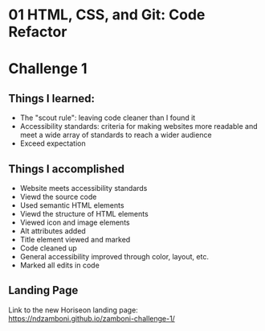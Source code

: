 # 01 HTML, CSS, and Git: Code Refactor

# Challenge 1

## Things I learned:
* The "scout rule": leaving code cleaner than I found it
* Accessibility standards: criteria for making websites more readable and meet a wide array of standards to reach a wider audience
* Exceed expectation

## Things I accomplished

* Website meets accessibility standards
* Viewd the source code
* Used semantic HTML elements
* Viewd the structure of HTML elements
* Viewed icon and image elements
* Alt attributes added
* Title element viewed and marked
* Code cleaned up
* General accessibility improved through color, layout, etc.
* Marked all edits in code

## Landing Page

Link to the new Horiseon landing page: https://ndzamboni.github.io/zamboni-challenge-1/


